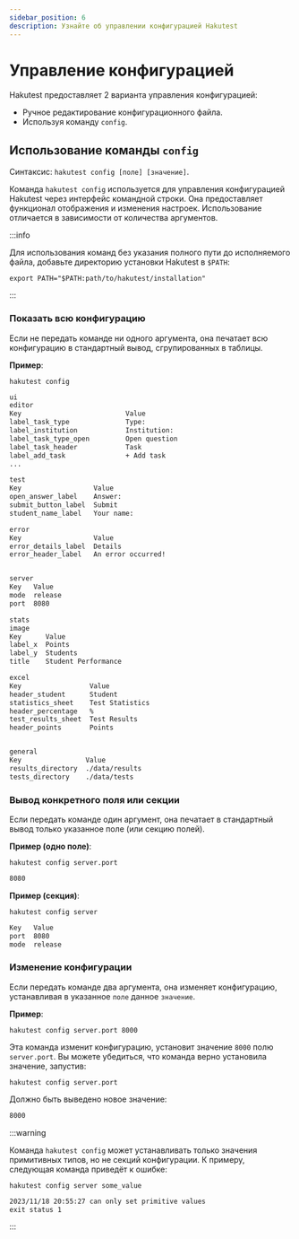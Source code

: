```yaml
---
sidebar_position: 6
description: Узнайте об управлении конфигурацией Hakutest
---
```


# Управление конфигурацией

Hakutest предоставляет 2 варианта управления конфигурацией:

-   Ручное редактирование конфигурационного файла.
-   Используя команду `config`.

## Использование команды `config`

Синтаксис: `hakutest config [поле] [значение]`.

Команда `hakutest config` используется для управления конфигурацией Hakutest через интерфейс командной строки. Она предоставляет функционал отображения и изменения настроек. Использование отличается в зависимости от количества аргументов.

:::info

Для использования команд без указания полного пути до исполняемого файла, добавьте директорию установки Hakutest в `$PATH`:

```shell
export PATH="$PATH:path/to/hakutest/installation"
```

:::

### Показать всю конфигурацию

Если не передать команде ни одного аргумента, она печатает всю конфигурацию в стандартный вывод, сгрупированных в таблицы.

**Пример**:

```shell title='Команда'
hakutest config
```

```txt title='Вывод'
ui
editor
Key                          Value
label_task_type              Type:
label_institution            Institution:
label_task_type_open         Open question
label_task_header            Task
label_add_task               + Add task
...

test
Key                  Value
open_answer_label    Answer:
submit_button_label  Submit
student_name_label   Your name:

error
Key                  Value
error_details_label  Details
error_header_label   An error occurred!


server
Key   Value
mode  release
port  8080

stats
image
Key      Value
label_x  Points
label_y  Students
title    Student Performance

excel
Key                 Value
header_student      Student
statistics_sheet    Test Statistics
header_percentage   %
test_results_sheet  Test Results
header_points       Points


general
Key                Value
results_directory  ./data/results
tests_directory    ./data/tests
```

### Вывод конкретного поля или секции

Если передать команде один аргумент, она печатает в стандартный вывод только указанное поле (или секцию полей).

**Пример (одно поле)**:

```shell title='Команда'
hakutest config server.port
```

```txt title='Вывод'
8080
```

**Пример (секция)**:

```shell title='Команда'
hakutest config server
```

```txt title='Вывод'
Key   Value
port  8080
mode  release
```

### Изменение конфигурации

Если передать команде два аргумента, она изменяет конфигурацию, устанавливая в указанное `поле` данное `значение`.

**Пример**:

```shell title='Команда'
hakutest config server.port 8000
```

Эта команда изменит конфигурацию, установит значение `8000` полю `server.port`. Вы можете убедиться, что команда верно установила значение, запустив:

```shell title='Команда'
hakutest config server.port
```

Должно быть выведено новое значение:

```txt title='Output'
8000
```

:::warning

Команда `hakutest config` может устанавливать только значения примитивных типов, но не секций конфигурации. К примеру, следующая команда приведёт к ошибке:

```shell title='Команда'
hakutest config server some_value
```

```txt title='Вывод'
2023/11/18 20:55:27 can only set primitive values
exit status 1
```

:::
